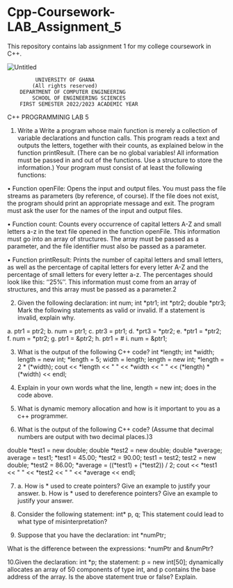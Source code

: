 # Cpp-Coursework-LAB_Assignment_5
This repository contains  lab assignment 1 for my college coursework in C++.

![Untitled](https://user-images.githubusercontent.com/102630199/226629056-f37207b4-1b47-48d3-8413-a17254a91ccb.png)
  
             UNIVERSITY OF GHANA
            (All rights reserved)
        DEPARTMENT OF COMPUTER ENGINEERING
            SCHOOL OF ENGINEERING SCIENCES
        FIRST SEMESTER 2022/2023 ACADEMIC YEAR
C++ PROGRAMMINIG
LAB 5

1. Write a Write a program whose main function is merely a collection of
variable declarations and function calls. This program reads a text and
outputs the letters, together with their counts, as explained below in the
function printResult. (There can be no global variables! All information
must be passed in and out of the functions. Use a structure to store the
information.) Your program must consist of at least the following
functions:

• Function openFile: Opens the input and output files. You must pass the file
streams as parameters (by reference, of course). If the file does not exist, the
program should print an appropriate message and exit. The program must
ask the user for the names of the input and output files.

• Function count: Counts every occurrence of capital letters A-Z and small
letters a-z in the text file opened in the function openFile. This information
must go into an array of structures. The array must be passed as a parameter,
and the file identifier must also be passed as a parameter.

• Function printResult: Prints the number of capital letters and small letters,
as well as the percentage of capital letters for every letter A-Z and the
percentage of small letters for every letter a-z. The percentages should look
like this: ‘‘25%’’. This information must come from an array of structures,
and this array must be passed as a parameter.2

2. Given the following declaration:
int num;
int *ptr1;
int *ptr2;
double *ptr3;
Mark the following statements as valid or invalid. If a statement is
invalid, explain why.

a. ptr1 = ptr2;
b. num = ptr1;
c. ptr3 = ptr1;
d. *prt3 = *ptr2;
e. *ptr1 = *ptr2;
f. num = *ptr2;
g. ptr1 = &ptr2;
h. ptr1 = &num;
i. num = &ptr1;

3. What is the output of the following C++ code?
int *length;
int *width;
length = new int;
*length = 5;
width = length;
length = new int;
*length = 2 * (*width);
cout << *length << " " << *width << " " << (*length) * (*width) << endl;

4. Explain in your own words what the line, length = new int; does in the
code above.

5. What is dynamic memory allocation and how is it important to you as a
c++ programmer.

6. What is the output of the following C++ code? (Assume that decimal
numbers are output with two decimal places.)3

double *test1 = new double;
double *test2 = new double;
double *average;
average = test1;
*test1 = 45.00;
*test2 = 90.00;
test1 = test2;
test2 = new double;
*test2 = 86.00;
*average = ((*test1) + (*test2)) / 2;
cout << *test1 << " " << *test2 << " " << *average << endl;

7. a. How is * used to create pointers? Give an example to justify your
answer.
b. How is * used to dereference pointers? Give an example to justify your
answer.

8. Consider the following statement:
int* p, q;
This statement could lead to what type of misinterpretation?

9. Suppose that you have the declaration:
int *numPtr;

What is the difference between the expressions: *numPtr and &numPtr?

10.Given the declaration:
int *p;
the statement:
p = new int[50];
dynamically allocates an array of 50 components of type int, and p
contains the base address of the array.
Is the above statement true or false? Explain.
